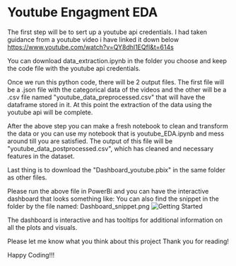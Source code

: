 # Youtube Engagment EDA
The first step will be to sert up a youtube api credentials. I had taken guidance from a youtube video i have linked it down below
https://www.youtube.com/watch?v=QY8dhl1EQfI&t=614s

You can download data_extraction.ipynb in the folder you choose and keep the code file with the youtube api credentials.

Once we run this python code, there will be 2 output files. The first file will be a .json file with the categorical data of the videos and the other will be a .csv file named "youtube_data_preprocessed.csv" that will have the dataframe stored in it. At this point the extraction of the data using the youtube api will be complete.

After the above step you can make a fresh notebook to clean and transform the data or you can use my notebook that is youtube_EDA.ipynb and mess around till you are satisfied. The output of this file will be "youtube_data_postprocessed.csv", which has cleaned and necessary features in the dataset.

Last thing is to download the "Dashboard_youtube.pbix" in the same folder as other files.

Please run the above file in PowerBi and you can have the interactive dashboard that looks something like:
You can also find the snippet in the folder by the file named: Dashboard_snippet.png
![Getting Started](./Youtube\Dashboard_snippet.png)

The dashboard is interactive and has tooltips for additional information on all the plots and visuals.

Please let me know what you think about this project
Thank you for reading!

Happy Coding!!!
